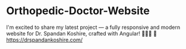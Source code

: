 # Orthopedic-Doctor-Website
I'm excited to share my latest project — a fully responsive and modern website for Dr. Spandan Koshire, crafted with Angular! 🧑‍⚕️✨ 🔗 https://drspandankoshire.com/
